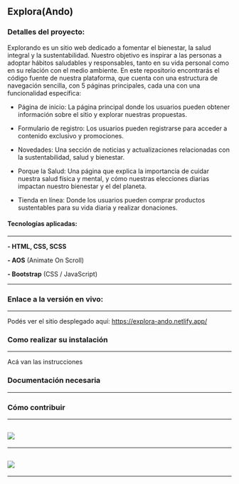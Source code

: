Explora(Ando)
------------
### Detalles del proyecto:

Explorando es un sitio web dedicado a fomentar el bienestar, la salud integral y la sustentabilidad. Nuestro objetivo es inspirar a las personas a adoptar hábitos saludables y responsables, tanto en su vida personal como en su relación con el medio ambiente. En este repositorio encontrarás el código fuente de nuestra plataforma, que cuenta con una estructura de navegación sencilla, con 5 páginas principales, cada una con una funcionalidad específica:

- Página de inicio: La página principal donde los usuarios pueden obtener información sobre el sitio y explorar nuestras propuestas.

- Formulario de registro: Los usuarios pueden registrarse para acceder a contenido exclusivo y promociones.

- Novedades: Una sección de noticias y actualizaciones relacionadas con la sustentabilidad, salud y bienestar.

- Porque la Salud: Una página que explica la importancia de cuidar nuestra salud física y mental, y cómo nuestras elecciones diarias impactan nuestro bienestar y el del planeta.

- Tienda en línea: Donde los usuarios pueden comprar productos sustentables para su vida diaria y realizar donaciones.


#### Tecnologías aplicadas:
------------
**- HTML, CSS, SCSS**

**- AOS** (Animate On Scroll)

**- Bootstrap** (CSS / JavaScript)

------------

### Enlace a la versión en vivo:
------------
Podés ver el sitio desplegado aquí: https://explora-ando.netlify.app/


### Como realizar su instalación
------------
Acá van las instrucciones 
### Documentación necesaria
------------
### Cómo contribuir
------------
[![](https://icon-library.com/images/html5-icon-png/html5-icon-png-1.jpg)](https://icon-library.com/images/html5-icon-png/html5-icon-png-1.jpg)
------------
------------

[![](https://seeklogo.com/images/B/bootstrap-logo-C6E3644218-seeklogo.com.png)](https://seeklogo.com/images/B/bootstrap-logo-C6E3644218-seeklogo.com.png)
------------
------------
